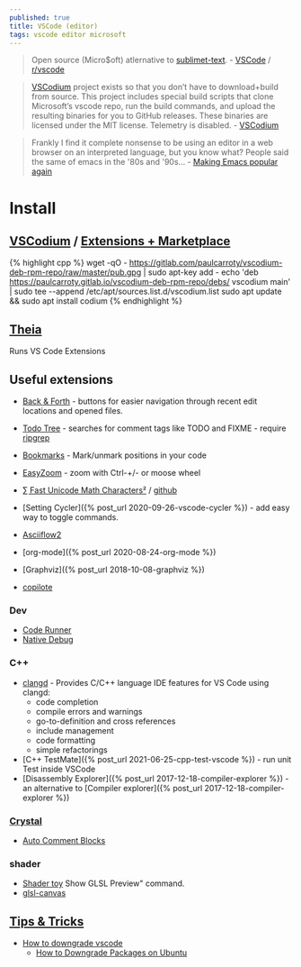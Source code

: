 ```yaml
---
published: true
title: VSCode (editor)
tags: vscode editor microsoft
---
```

> Open source (Micro$oft) atlernative to [sublimet-text](https://alexhuszagh.github.io/2016/switching-to-vscode/). - [VSCode](https://github.com/Microsoft/vscode) / [r/vscode](https://www.reddit.com/r/vscode/)

> [VSCodium](https://vscodium.com/) project exists so that you don’t have to download+build from source. This project includes special build scripts that clone Microsoft’s vscode repo, run the build commands, and upload the resulting binaries for you to GitHub releases. These binaries are licensed under the MIT license. Telemetry is disabled. - [VSCodium](https://vscodium.com/)

> Frankly I find it complete nonsense to be using an editor in a web browser on an interpreted language, but you know what? People said the same of emacs in the '80s and '90s... - [Making Emacs popular again](https://lwn.net/Articles/819641/)

# Install

## [VSCodium](https://vscodium.com/) / [Extensions + Marketplace](https://github.com/VSCodium/vscodium/blob/master/DOCS.md#extensions--marketplace)

{% highlight cpp %}
wget -qO - https://gitlab.com/paulcarroty/vscodium-deb-rpm-repo/raw/master/pub.gpg | sudo apt-key add - 
echo 'deb https://paulcarroty.gitlab.io/vscodium-deb-rpm-repo/debs/ vscodium main' | sudo tee --append /etc/apt/sources.list.d/vscodium.list 
sudo apt update && sudo apt install codium 
{% endhighlight %}

## [Theia](https://dev.to/svenefftinge/theia-1-0-finally-a-good-browser-ide-3ok0)
Runs VS Code Extensions 

## Useful extensions
- [Back & Forth](https://marketplace.visualstudio.com/items?itemName=nick-rudenko.back-n-forth) - buttons for easier navigation through recent edit locations and opened files.
- [Todo Tree](https://marketplace.visualstudio.com/items?itemName=Gruntfuggly.todo-tree) - searches for comment tags like TODO and FIXME - require [ripgrep](https://github.com/BurntSushi/ripgrep) 
- [Bookmarks](https://marketplace.visualstudio.com/items?itemName=alefragnani.Bookmarks) - Mark/unmark positions in your code
- [EasyZoom](https://marketplace.visualstudio.com/items?itemName=NabeelValley.easyzoom) - zoom with Ctrl-+/- or moose wheel
- [∑ Fast Unicode Math Characters²](https://marketplace.visualstudio.com/items?itemName=GuidoTapia2.unicode-math-vscode&ssr=false#qna) / [github](https://github.com/gatapia/unicode-math-vscode)
- [Setting Cycler]({% post_url 2020-09-26-vscode-cycler %}) - add easy way to toggle commands.


- [Asciiflow2](https://marketplace.visualstudio.com/items?itemName=zenghongtu.vscode-asciiflow2)
- [org-mode]({% post_url 2020-08-24-org-mode %})
- [Graphviz]({% post_url 2018-10-08-graphviz %})
- [copilote](https://github.com/github/copilot-docs/blob/main/docs/visualstudiocode/gettingstarted.md#getting-started-with-github-copilot-in-visual-studio-code)

### Dev
- [Code Runner](https://github.com/crystal-lang-tools/vscode-crystal-lang/wiki/Useful-extensions#code-runner)
- [Native Debug](https://github.com/crystal-lang-tools/vscode-crystal-lang/wiki/Useful-extensions#native-debug) 

### C++
- [clangd](https://open-vsx.org/extension/llvm-vs-code-extensions/vscode-clangd) - Provides C/C++ language IDE features for VS Code using clangd:
	- code completion
    - compile errors and warnings
    - go-to-definition and cross references
    - include management
    - code formatting
    - simple refactorings
- [C++ TestMate]({% post_url 2021-06-25-cpp-test-vscode %}) - run unit Test inside VSCode
- [Disassembly Explorer]({% post_url 2017-12-18-compiler-explorer %}) - an alternative to [Compiler explorer]({% post_url 2017-12-18-compiler-explorer %})

### [Crystal](https://github.com/crystal-lang-tools/vscode-crystal-lang/wiki/Useful-extensions)

- [Auto Comment Blocks](https://github.com/crystal-lang-tools/vscode-crystal-lang/wiki/Useful-extensions#auto-comment-blocks)

### shader
- [Shader toy](https://marketplace.visualstudio.com/items?itemName=stevensona.shader-toy)
Show GLSL Preview" command.
- [glsl-canvas](https://marketplace.visualstudio.com/items?itemName=circledev.glsl-canvas)

## [Tips & Tricks](https://github.com/Microsoft/vscode-tips-and-tricks)
- [How to downgrade vscode](https://stackoverflow.com/questions/49346733/how-to-downgrade-vscode/49347158#49347158)
	- [How to Downgrade Packages on Ubuntu](https://www.howtogeek.com/117929/how-to-downgrade-packages-on-ubuntu/)
